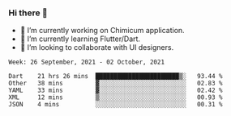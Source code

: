 ### Hi there 👋

<!--
**devcat37/devcat37** is a ✨ _special_ ✨ repository because its `README.md` (this file) appears on your GitHub profile.-->


- 🔭 I’m currently working on Chimicum application.
- 🌱 I’m currently learning Flutter/Dart.
- 👯 I’m looking to collaborate with UI designers.
<!-- - 🤔 I’m looking for help with ... -->

<!--START_SECTION:waka-->
```text
Week: 26 September, 2021 - 02 October, 2021

Dart    21 hrs 26 mins  ███████████████████████▒░   93.44 % 
Other   38 mins         ▓░░░░░░░░░░░░░░░░░░░░░░░░   02.83 % 
YAML    33 mins         ▓░░░░░░░░░░░░░░░░░░░░░░░░   02.42 % 
XML     12 mins         ▒░░░░░░░░░░░░░░░░░░░░░░░░   00.93 % 
JSON    4 mins          ░░░░░░░░░░░░░░░░░░░░░░░░░   00.31 % 
```
<!--END_SECTION:waka-->
